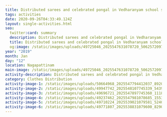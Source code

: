 ```yaml
---
title: Distributed sarees and celebrated pongal in Vedharanyam school students
tags: activities
date: 2020-09-26T04:33:49.124Z
layout: single-activities.html
seo:
  twitter:card: summary
  description: Distributed sarees and celebrated pongal in Vedharanyam school students
  title: Distributed sarees and celebrated pongal in Vedharanyam school students
  og:image: /static/images/uploads/49725046_2025547631078720_506257209747832832_o_2025547624412054.jpg
year: "2019"
month: Jan
day: "12"
location: Nagapattinam
main-image: /static/images/uploads/49725046_2025547631078720_506257209747832832_o_2025547624412054.jpg
activity-description: Distributed sarees and celebrated pongal in Vedharanyam school students
category: Clothes Distribution
activity-image-1: /static/images/uploads/50664968_2025547794412037_8920540575782928384_o_2025547791078704.jpg
activity-image-2: /static/images/uploads/49947742_2025548107745339_5439854656257785856_o_2025548101078673.jpg
activity-image-3: /static/images/uploads/49696721_2025547897745360_11189265979408384_o_2025547891078694.jpg
activity-image-4: /static/images/uploads/49237462_2025547981078685_1553622617380880384_o_2025547974412019.jpg
activity-image-5: /static/images/uploads/49710224_2025539021079581_5240069175833001984_o_2025539014412915.jpg
activity-image-6: /static/images/uploads/49771807_2025538831079600_8290029279262015488_o_2025538824412934.jpg
---
```

